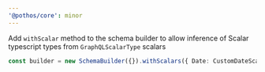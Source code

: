 ```yaml
---
'@pothos/core': minor
---
```


Add `withScalar` method to the schema builder to allow inference of Scalar typescript types from
`GraphQLScalarType` scalars

```typescript
const builder = new SchemaBuilder({}).withScalars({ Date: CustomDateScalar });
```
